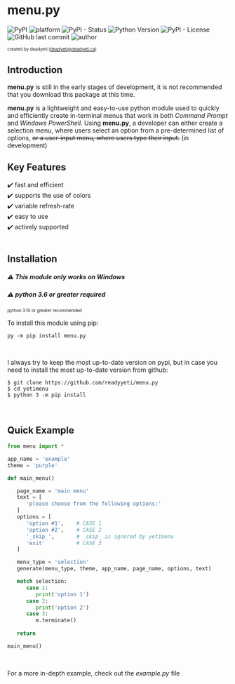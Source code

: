 # menu.py
<img alt="PyPI" src="https://img.shields.io/pypi/v/menu.py?color=6724ff&label=menu.py&style=flat-square"> <img alt="platform" src="https://img.shields.io/badge/platform-windows-6724ff?style=flat-square"> <img alt="PyPI - Status" src="https://img.shields.io/pypi/status/menu.py?color=6724ff&style=flat-square"> <img alt="Python Version" src="https://img.shields.io/badge/python-3.6+-6724ff&style=flat-square"> <img alt="PyPI - License" src="https://img.shields.io/pypi/l/menu.py?color=6724ff&style=flat-square"> <img alt="GitHub last commit" src="https://img.shields.io/github/last-commit/readyyeti/menu.py?color=6724ff&style=flat-square"> <img alt="author" src="https://img.shields.io/badge/author-deadyeti-6724ff?style=flat-square">

<sup><sub>created by deadyeti (deadyeti@deadyeti.ca)</sub></sup></br>

## Introduction ##

**menu.py** is still in the early stages of development, it is not recommended that you download this package at this time.
</br>

**menu.py** is a lightweight and easy-to-use python module used to quickly and efficiently create in-terminal menus that work in both *Command Prompt* and *Windows PowerShell*. Using **menu.py**, a developer can either create a selection menu, where users select an option from a pre-determined list of options, ~~or a user-input menu, where users type their input.~~ (in development)
</br>


## Key Features ##

   ✔️ fast and efficient<br/>
   ✔️ supports the use of colors<br/>
   ✔️ variable refresh-rate<br/>
   ✔️ easy to use<br/>
   ✔️ actively supported<br/>
</br>


## Installation ##

##### ⚠️ This module only works on Windows
##### ⚠️ python 3.6 or greater **required** 
<sup><sub>python 3.10 or greater recommended</sub></sup>
</br>

To install this module using pip:
```
py -m pip install menu.py
```

</br>

I always try to keep the most up-to-date version on pypi, but in case you need to install the most up-to-date version from github:
```
$ git clone https://github.com/readyyeti/menu.py
$ cd yetimenu
$ python 3 -m pip install
```
</br>


## Quick Example ##

```python
from menu import *

app_name = 'example'
theme = 'purple'

def main_menu()

   page_name = 'main menu'
   text = [
      'please choose from the following options:'
   ]
   options = [
      'option #1',    # CASE 1
      'option #2',    # CASE 2
      '_skip_',       # _skip_ is ignored by yetimenu
      'exit'          # CASE 3
   ]

   menu_type = 'selection'
   generate(menu_type, theme, app_name, page_name, options, text)

   match selection:
      case 1:
         print('option 1')
      case 2:
         print('option 2')
      case 3:
         m.terminate()
   
   return

main_menu()

```
</br>

For a more in-depth example, check out the *example.py* file
